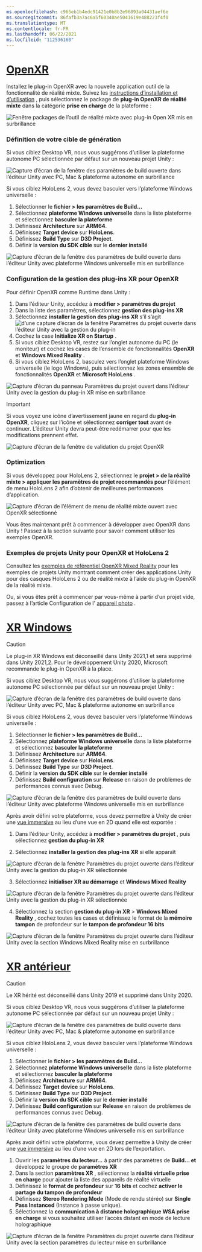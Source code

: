 ```yaml
---
ms.openlocfilehash: c965eb1b4edc91421e0b8b2e96893a04431aef6e
ms.sourcegitcommit: 86fafb3a7ac6a5f60340ae5041619e488223f4f0
ms.translationtype: MT
ms.contentlocale: fr-FR
ms.lasthandoff: 06/22/2021
ms.locfileid: "112536160"
---
```

# <a name="openxr"></a>[OpenXR](#tab/openxr)

Installez le plug-in OpenXR avec la nouvelle application outil de la fonctionnalité de réalité mixte. Suivez les [instructions d’installation et d’utilisation](../../welcome-to-mr-feature-tool.md) , puis sélectionnez le package de **plug-in OpenXR de réalité mixte** dans la catégorie **prise en charge** de la plateforme :

![Fenêtre packages de l’outil de réalité mixte avec plug-in Open XR mis en surbrillance](../../images/feature-tool-openxr.png)

### <a name="setting-your-build-target"></a>Définition de votre cible de génération

Si vous ciblez Desktop VR, nous vous suggérons d’utiliser la plateforme autonome PC sélectionnée par défaut sur un nouveau projet Unity :

![Capture d’écran de la fenêtre des paramètres de build ouverte dans l’éditeur Unity avec PC, Mac & plateforme autonome en surbrillance](../../images/wmr-config-img-3.png)

Si vous ciblez HoloLens 2, vous devez basculer vers l’plateforme Windows universelle :

1. Sélectionner le **fichier > les paramètres de Build...**
2. Sélectionnez **plateforme Windows universelle** dans la liste plateforme et sélectionnez **basculer la plateforme**
3. Définissez **Architecture** sur **ARM64**.
4. Définissez **Target device** sur **HoloLens**.
5. Définissez **Build Type** sur **D3D Project**.
6. Définir la **version du SDK cible** sur le **dernier installé**

![Capture d’écran de la fenêtre des paramètres de build ouverte dans l’éditeur Unity avec plateforme Windows universelle mis en surbrillance](../../images/wmr-config-img-4.png)

### <a name="configuring-xr-plugin-management-for-openxr"></a>Configuration de la gestion des plug-ins XR pour OpenXR

Pour définir OpenXR comme Runtime dans Unity :

1. Dans l’éditeur Unity, accédez à **modifier > paramètres du projet**
2. Dans la liste des paramètres, sélectionnez **gestion des plug-ins XR**
3. Sélectionnez **installer la gestion des plug-ins XR** s’il s’agit ![ d’une capture d’écran de la fenêtre Paramètres du projet ouverte dans l’éditeur Unity avec la gestion du plug-in](../../images/wmr-config-img-5.png)
4. Cochez la case **Initialize XR on Startup** .
5. Si vous ciblez Desktop VR, restez sur l’onglet autonome du PC (le moniteur) et cochez les cases de l’ensemble de fonctionnalités **OpenXR** et **Windows Mixed Reality** .
6. Si vous ciblez HoloLens 2, basculez vers l’onglet plateforme Windows universelle (le logo Windows), puis sélectionnez les zones ensemble de fonctionnalités **OpenXR** et **Microsoft HoloLens** .

![Capture d’écran du panneau Paramètres du projet ouvert dans l’éditeur Unity avec la gestion du plug-in XR mise en surbrillance](../../images/openxr-img-05.png)

> [!IMPORTANT]
> Si vous voyez une icône d’avertissement jaune en regard du **plug-in OpenXR**, cliquez sur l’icône et sélectionnez **corriger tout** avant de continuer. L’éditeur Unity devra peut-être redémarrer pour que les modifications prennent effet.

![Capture d’écran de la fenêtre de validation du projet OpenXR](../../images/openxr-img-06.png)

### <a name="optimization"></a>Optimization

Si vous développez pour HoloLens 2, sélectionnez le **projet > de la réalité mixte > appliquer les paramètres de projet recommandés pour** l’élément de menu HoloLens 2 afin d’obtenir de meilleures performances d’application.

![Capture d’écran de l’élément de menu de réalité mixte ouvert avec OpenXR sélectionné](../../images/openxr-img-08.png)

Vous êtes maintenant prêt à commencer à développer avec OpenXR dans Unity !  Passez à la section suivante pour savoir comment utiliser les exemples OpenXR.

### <a name="unity-sample-projects-for-openxr-and-hololens-2"></a>Exemples de projets Unity pour OpenXR et HoloLens 2

Consultez les [exemples de référentiel OpenXR Mixed Reality](https://github.com/microsoft/OpenXR-Unity-MixedReality-Samples) pour les exemples de projets Unity montrant comment créer des applications Unity pour des casques HoloLens 2 ou de réalité mixte à l’aide du plug-in OpenXR de la réalité mixte.

Ou, si vous êtes prêt à commencer par vous-même à partir d’un projet vide, passez à l’article Configuration de l' [appareil photo](../../camera-in-unity.md) .

# <a name="windows-xr"></a>[XR Windows](#tab/windowsxr)

> [!CAUTION]
> Le plug-in XR Windows est déconseillé dans Unity 2021,1 et sera supprimé dans Unity 2021,2.  Pour le développement Unity 2020, Microsoft recommande le plug-in OpenXR à la place.

Si vous ciblez Desktop VR, nous vous suggérons d’utiliser la plateforme autonome PC sélectionnée par défaut sur un nouveau projet Unity :

![Capture d’écran de la fenêtre des paramètres de build ouverte dans l’éditeur Unity avec PC, Mac & plateforme autonome en surbrillance](../../images/wmr-config-img-3.png)

Si vous ciblez HoloLens 2, vous devez basculer vers l’plateforme Windows universelle :

1.  Sélectionner le **fichier > les paramètres de Build...**
2.  Sélectionnez **plateforme Windows universelle** dans la liste plateforme et sélectionnez **basculer la plateforme**
3.  Définissez **Architecture** sur **ARM64**.
4.  Définissez **Target device** sur **HoloLens**.
5.  Définissez **Build Type** sur **D3D Project**.
6.  Définir la **version du SDK cible** sur le **dernier installé**
7.  Définissez **Build configuration** sur **Release** en raison de problèmes de performances connus avec Debug.

![Capture d’écran de la fenêtre des paramètres de build ouverte dans l’éditeur Unity avec plateforme Windows universelle mis en surbrillance](../../images/wmr-config-img-4.png)

Après avoir défini votre plateforme, vous devez permettre à Unity de créer une [vue immersive](../../../../design/app-views.md) au lieu d’une vue en 2D quand elle est exportée :

1. Dans l’éditeur Unity, accédez à **modifier > paramètres du projet** , puis sélectionnez **gestion du plug-in XR**

2. Sélectionnez **installer la gestion des plug-ins XR** si elle apparaît

![Capture d’écran de la fenêtre Paramètres du projet ouverte dans l’éditeur Unity avec la gestion du plug-in XR sélectionnée](../../images/wmr-config-img-5.png)

3. Sélectionnez **initialiser XR au démarrage** et **Windows Mixed Reality**

![Capture d’écran de la fenêtre Paramètres du projet ouverte dans l’éditeur Unity avec la gestion du plug-in XR sélectionnée](../../images/wmr-config-img-7.png)

4. Sélectionnez la section **gestion du plug-in XR**  >  **Windows Mixed Reality** , cochez toutes les cases et définissez le format de la **mémoire tampon** de profondeur sur le **tampon de profondeur 16 bits**

![Capture d’écran de la fenêtre Paramètres du projet ouverte dans l’éditeur Unity avec la section Windows Mixed Reality mise en surbrillance](../../images/wmr-config-img-8.png)

# <a name="legacy-xr"></a>[XR antérieur](#tab/legacy)

> [!CAUTION]
> Le XR hérité est déconseillé dans Unity 2019 et supprimé dans Unity 2020.

Si vous ciblez Desktop VR, nous vous suggérons d’utiliser la plateforme autonome PC sélectionnée par défaut sur un nouveau projet Unity :

![Capture d’écran de la fenêtre des paramètres de build ouverte dans l’éditeur Unity avec PC, Mac & plateforme autonome en surbrillance](../../images/wmr-config-img-3.png)

Si vous ciblez HoloLens 2, vous devez basculer vers l’plateforme Windows universelle :

1.  Sélectionner le **fichier > les paramètres de Build...**
2.  Sélectionnez **plateforme Windows universelle** dans la liste plateforme et sélectionnez **basculer la plateforme**
3.  Définissez **Architecture** sur **ARM64**.
4.  Définissez **Target device** sur **HoloLens**.
5.  Définissez **Build Type** sur **D3D Project**.
6.  Définir la **version du SDK cible** sur le **dernier installé**
7.  Définissez **Build configuration** sur **Release** en raison de problèmes de performances connus avec Debug.

![Capture d’écran de la fenêtre des paramètres de build ouverte dans l’éditeur Unity avec plateforme Windows universelle mis en surbrillance](../../images/wmr-config-img-4.png)

Après avoir défini votre plateforme, vous devez permettre à Unity de créer une [vue immersive](../../../../design/app-views.md) au lieu d’une vue en 2D lors de l’exportation.

1. Ouvrir les **paramètres du lecteur...** à partir des paramètres de **Build... et** développez le groupe de **paramètres XR**
2. Dans la section **paramètres XR** , sélectionnez la **réalité virtuelle prise en charge** pour ajouter la liste des appareils de réalité virtuelle
3. Définissez le **format de profondeur** sur **16 bits** et cochez **activer le partage du tampon de profondeur**
4. Définissez **Stereo Rendering Mode** (Mode de rendu stéréo) sur **Single Pass Instanced** (Instance à passe unique).
5. Sélectionnez la **communication à distance holographique WSA prise en charge** si vous souhaitez utiliser l’accès distant en mode de lecture holographique

![Capture d’écran de la fenêtre Paramètres du projet ouverte dans l’éditeur Unity avec la section paramètres du lecteur mise en surbrillance](../../images/wmr-config-img-9.png)
